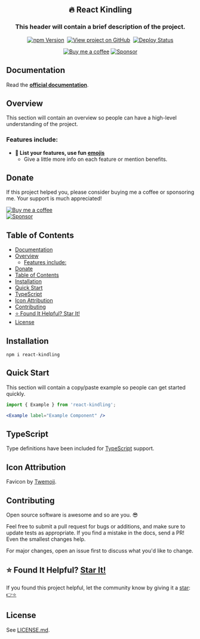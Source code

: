 <h2 align="center">
  🔥 React Kindling
</h2>
<h3 align="center">
  This header will contain a brief description of the project.
</h3>
<p align="center">
  <a href="https://badge.fury.io/js/react-kindling" target="_blank" rel="noopener noreferrer"><img src="https://badge.fury.io/js/react-kindling.svg" alt="npm Version" /></a>&nbsp;
  <a href="https://github.com/justinmahar/react-kindling/" target="_blank" rel="noopener noreferrer"><img src="https://img.shields.io/badge/GitHub-Source-success" alt="View project on GitHub" /></a>&nbsp;
  <a href="https://github.com/justinmahar/react-kindling/actions?query=workflow%3ADeploy" target="_blank" rel="noopener noreferrer"><img src="https://github.com/justinmahar/react-kindling/workflows/Deploy/badge.svg" alt="Deploy Status" /></a>
</p>
<!-- [lock:donate-badges] 🚫--------------------------------------- -->
<p align="center">
  <a href="https://paypal.me/thejustinmahar/5"><img src="https://img.shields.io/static/v1?label=Buy%20me%20a%20coffee&message=%E2%9D%A4&logo=KoFi&color=%23fe8e86" alt="Buy me a coffee" /></a>&nbsp;<a href="https://github.com/sponsors/justinmahar" target="_blank" rel="noopener noreferrer"><img src="https://img.shields.io/static/v1?label=Sponsor&message=%E2%9D%A4&logo=GitHub&color=%23fe8e86" alt="Sponsor"/></a>
</p>
<!-- [/lock:donate-badges] ---------------------------------------🚫 -->

## Documentation

Read the **[official documentation](https://justinmahar.github.io/react-kindling/)**.

## Overview

This section will contain an overview so people can have a high-level understanding of the project.

### Features include:

- **🚀 List your features, use fun [emojis](https://emojipedia.org/search/?q=rocket)**
  - Give a little more info on each feature or mention benefits.

<!-- [lock:donate] 🚫--------------------------------------- -->

## Donate 

If this project helped you, please consider buying me a coffee or sponsoring me. Your support is much appreciated!

<div>
  <a href="https://ko-fi.com/justinmahar"><img src="https://img.shields.io/static/v1?label=Buy%20me%20a%20coffee&message=%E2%9D%A4&logo=KoFi&color=%23FF5E5B" alt="Buy me a coffee" /></a>
</div>
<div>
  <a href="https://github.com/sponsors/justinmahar" target="_blank" rel="noopener noreferrer"><img src="https://img.shields.io/static/v1?label=Sponsor&message=%E2%9D%A4&logo=GitHub&color=%23fe8e86" alt="Sponsor"/></a>
</div>

<!-- [/lock:donate] ---------------------------------------🚫 -->

## Table of Contents 

- [Documentation](#documentation)
- [Overview](#overview)
  - [Features include:](#features-include)
- [Donate](#donate)
- [Table of Contents](#table-of-contents)
- [Installation](#installation)
- [Quick Start](#quick-start)
- [TypeScript](#typescript)
- [Icon Attribution](#icon-attribution)
- [Contributing](#contributing)
- [⭐ Found It Helpful? Star It!](#-found-it-helpful-star-it)
- [License](#license)

## Installation

```
npm i react-kindling
```

## Quick Start

This section will contain a copy/paste example so people can get started quickly.

```jsx
import { Example } from 'react-kindling';
```

```jsx
<Example label="Example Component" />
```

<!-- [lock:typescript] 🚫--------------------------------------- -->

## TypeScript

Type definitions have been included for [TypeScript](https://www.typescriptlang.org/) support.

<!-- [/lock:typescript] ---------------------------------------🚫 -->

<!-- [lock:icon] 🚫--------------------------------------- -->

## Icon Attribution

Favicon by [Twemoji](https://github.com/twitter/twemoji).

<!-- [/lock:icon] ---------------------------------------🚫 -->

<!-- [lock:contributing] 🚫--------------------------------------- -->

## Contributing

Open source software is awesome and so are you. 😎

Feel free to submit a pull request for bugs or additions, and make sure to update tests as appropriate. If you find a mistake in the docs, send a PR! Even the smallest changes help.

For major changes, open an issue first to discuss what you'd like to change.

<!-- [/lock:contributing] ---------------------------------------🚫 -->

## ⭐ Found It Helpful? [Star It!](https://github.com/justinmahar/react-kindling/stargazers)

If you found this project helpful, let the community know by giving it a [star](https://github.com/justinmahar/react-kindling/stargazers): [👉⭐](https://github.com/justinmahar/react-kindling/stargazers)

## License

See [LICENSE.md](https://justinmahar.github.io/react-kindling/?path=/docs/license--docs).